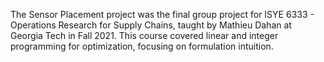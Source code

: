 The Sensor Placement project was the final group project for ISYE 6333 - Operations Research for Supply Chains, taught by Mathieu Dahan at Georgia Tech in Fall 2021.
This course covered linear and integer programming for optimization, focusing on formulation intuition.
